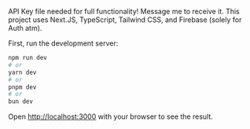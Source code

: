 API Key file needed for full functionality! Message me to receive it.
This project uses Next.JS, TypeScript, Tailwind CSS, and Firebase (solely for Auth atm).

First, run the development server:

```bash
npm run dev
# or
yarn dev
# or
pnpm dev
# or
bun dev
```

Open [http://localhost:3000](http://localhost:3000) with your browser to see the result.
